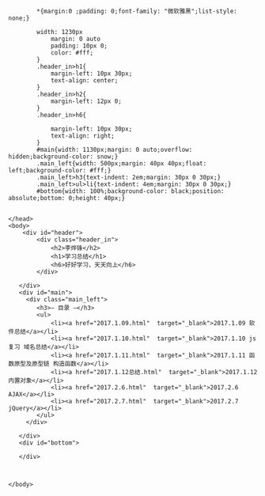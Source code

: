 <html>
	<head>
		<meta charset="utf-8" />
		<title>学习总结</title>
		
		    
		    *{margin:0 ;padding: 0;font-family: "微软雅黑";list-style: none;}
		
			width: 1230px
				margin: 0 auto
				padding: 10px 0;
				color: #fff;
			}
			.header_in>h1{
				margin-left: 10px 30px;
				text-align: center;
			}
			.header_in>h2{
				margin-left: 12px 0;
			}
			.header_in>h6{

				margin-left: 10px 30px;
				text-align: right;
			}
			#main{width: 1130px;margin: 0 auto;overflow: hidden;background-color: snow;}
			.main_left{width: 500px;margin: 40px 40px;float: left;background-color: #fff;}
			.main_left>h3{text-indent: 2em;margin: 30px 0 30px;}
			.main_left>ul>li{text-indent: 4em;margin: 30px 0 30px;}
			#bottom{width: 100%;background-color: black;position: absolute;bottom: 0;height: 40px;}
		
		
	</head>
	<body>
		<div id="header">
			<div class="header_in">  
				<h2>李烨锋</h2>
				<h1>学习总结</h1>
				<h6>好好学习，天天向上</h6>
			</div>
			
	   </div>
	   <div id="main">
	   	 <div class="main_left">
	   		<h3>— 目录 —</h3>
	   		<ul>
	   			<li><a href="2017.1.09.html"  target="_blank">2017.1.09 软件总结</a></li>
	   			<li><a href="2017.1.10.html"  target="_blank">2017.1.10 js复习 域名总结</a></li>
	   			<li><a href="2017.1.11.html"  target="_blank">2017.1.11 函数原型及原型链 构造函数</a></li>
	   			<li><a href="2017.1.12总结.html"  target="_blank">2017.1.12 内置对象</a></li>
	   			<li><a href="2017.2.6.html"  target="_blank">2017.2.6 AJAX</a></li>
				<li><a href="2017.2.7.html"  target="_blank">2017.2.7 jQuery</a></li>
	   		</ul>
	   	 </div>
			
	   </div>
	   <div id="bottom">
				
	   </div>
	   
	   
	   
	</body>
</html>

